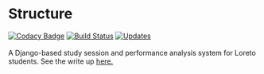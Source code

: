 # Structure
[![Codacy Badge](https://api.codacy.com/project/badge/Grade/f701ebcb49e0423e94e7ee21bdbb1eed)](https://app.codacy.com/app/AnonGuy/Structure?utm_source=github.com&utm_medium=referral&utm_content=AnonGuy/Structure&utm_campaign=Badge_Grade_Dashboard)
[![Build Status](https://travis-ci.org/AnonGuy/Structure.svg?branch=devel)](https://travis-ci.org/AnonGuy/Structure) [![Updates](https://pyup.io/repos/github/AnonGuy/Structure/shield.svg)](https://pyup.io/repos/github/AnonGuy/Structure/) <br/><br/>
A Django-based study session and performance analysis system for Loreto students. See the write up [here.](http://jeremiahboby.me/structure/)
